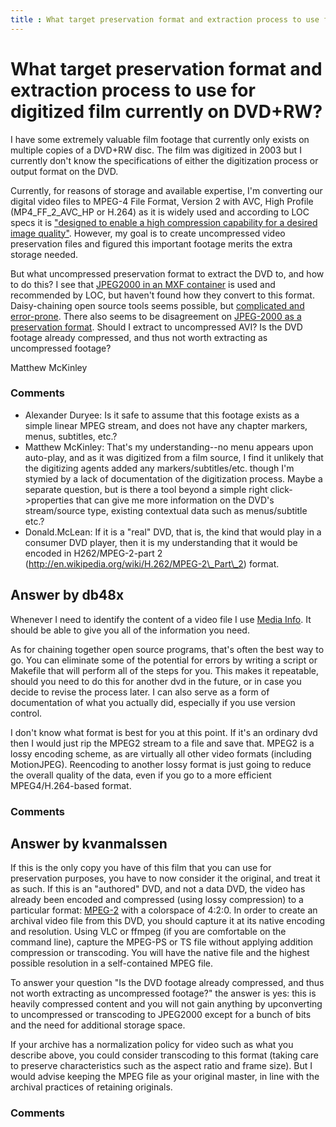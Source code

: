```yaml
---
title : What target preservation format and extraction process to use for digitized film currently on DVD+RW?
---
```

What target preservation format and extraction process to use for digitized film currently on DVD+RW?
=====================
I have some extremely valuable film footage that currently only exists
on multiple copies of a DVD+RW disc. The film was digitized in 2003 but
I currently don't know the specifications of either the digitization
process or output format on the DVD.

Currently, for reasons of storage and available expertise, I'm
converting our digital video files to MPEG-4 File Format, Version 2 with
AVC, High Profile (MP4\_FF\_2\_AVC\_HP or H.264) as it is widely used
and according to LOC specs it is ["designed to enable a high compression
capability for a desired image
quality"](http://www.digitalpreservation.gov/formats/fdd/fdd000081.shtml).
However, my goal is to create uncompressed video preservation files and
figured this important footage merits the extra storage needed.

But what uncompressed preservation format to extract the DVD to, and how
to do this? I see that [JPEG2000 in an MXF
container](http://www.digitalpreservation.gov/formats/fdd/fdd000013.shtml)
is used and recommended by LOC, but haven't found how they convert to
this format. Daisy-chaining open source tools seems possible, but
[complicated and
error-prone](https://groups.google.com/forum/?fromgroups=#!topic/archivematica/JnoAisQjuCA).
There also seems to be disagreement on [JPEG-2000 as a preservation
format](http://blogs.loc.gov/digitalpreservation/2013/01/is-jpeg-2000-a-preservation-risk/).
Should I extract to uncompressed AVI? Is the DVD footage already
compressed, and thus not worth extracting as uncompressed footage?

Matthew McKinley

### Comments ###
* Alexander Duryee: Is it safe to assume that this footage exists as a simple linear MPEG
stream, and does not have any chapter markers, menus, subtitles, etc.?
* Matthew McKinley: That's my understanding--no menu appears upon auto-play, and as it was
digitized from a film source, I find it unlikely that the digitizing
agents added any markers/subtitles/etc. though I'm stymied by a lack of
documentation of the digitization process. Maybe a separate question,
but is there a tool beyond a simple right click-\>properties that can
give me more information on the DVD's stream/source type, existing
contextual data such as menus/subtitle etc.?
* Donald.McLean: If it is a "real" DVD, that is, the kind that would play in a consumer
DVD player, then it is my understanding that it would be encoded in
H262/MPEG-2-part 2 (http://en.wikipedia.org/wiki/H.262/MPEG-2\_Part\_2)
format.


Answer by db48x
----------------
Whenever I need to identify the content of a video file I use [Media
Info](http://mediainfo.sourceforge.net/en). It should be able to give
you all of the information you need.

As for chaining together open source programs, that's often the best way
to go. You can eliminate some of the potential for errors by writing a
script or Makefile that will perform all of the steps for you. This
makes it repeatable, should you need to do this for another dvd in the
future, or in case you decide to revise the process later. I can also
serve as a form of documentation of what you actually did, especially if
you use version control.

I don't know what format is best for you at this point. If it's an
ordinary dvd then I would just rip the MPEG2 stream to a file and save
that. MPEG2 is a lossy encoding scheme, as are virtually all other video
formats (including MotionJPEG). Reencoding to another lossy format is
just going to reduce the overall quality of the data, even if you go to
a more efficient MPEG4/H.264-based format.

### Comments ###

Answer by kvanmalssen
----------------
If this is the only copy you have of this film that you can use for
preservation purposes, you have to now consider it the original, and
treat it as such. If this is an "authored" DVD, and not a data DVD, the
video has already been encoded and compressed (using lossy compression)
to a particular format:
[MPEG-2](http://en.wikipedia.org/wiki/MPEG-2#DVD-Video) with a
colorspace of 4:2:0. In order to create an archival video file from this
DVD, you should capture it at its native encoding and resolution. Using
VLC or ffmpeg (if you are comfortable on the command line), capture the
MPEG-PS or TS file without applying addition compression or transcoding.
You will have the native file and the highest possible resolution in a
self-contained MPEG file.

To answer your question "Is the DVD footage already compressed, and thus
not worth extracting as uncompressed footage?" the answer is yes: this
is heavily compressed content and you will not gain anything by
upconverting to uncompressed or transcoding to JPEG2000 except for a
bunch of bits and the need for additional storage space.

If your archive has a normalization policy for video such as what you
describe above, you could consider transcoding to this format (taking
care to preserve characteristics such as the aspect ratio and frame
size). But I would advise keeping the MPEG file as your original master,
in line with the archival practices of retaining originals.

### Comments ###

